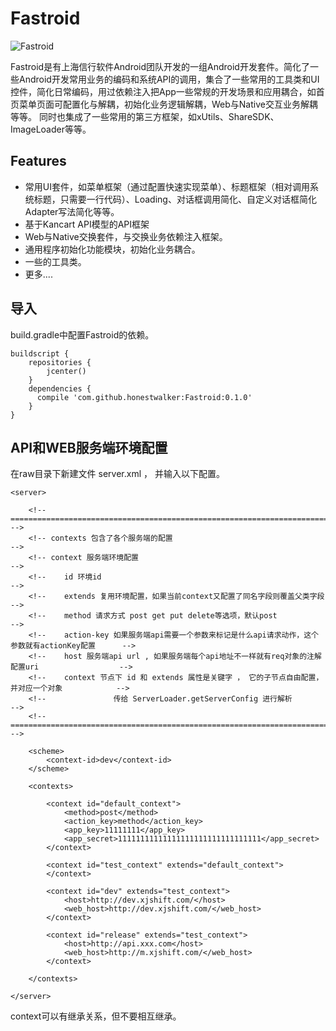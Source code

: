 # Fastroid

![Fastroid](http://www.kancart.com/images/kancart_logo.png)

Fastroid是有上海信行软件Android团队开发的一组Android开发套件。简化了一些Android开发常用业务的编码和系统API的调用，集合了一些常用的工具类和UI控件，简化日常编码，用过依赖注入把App一些常规的开发场景和应用耦合，如首页菜单页面可配置化与解耦，初始化业务逻辑解耦，Web与Native交互业务解耦等等。
同时也集成了一些常用的第三方框架，如xUtils、ShareSDK、ImageLoader等等。

## Features

- 常用UI套件，如菜单框架（通过配置快速实现菜单）、标题框架（相对调用系统标题，只需要一行代码）、Loading、对话框调用简化、自定义对话框简化
  Adapter写法简化等等。
- 基于Kancart API模型的API框架
- Web与Native交换套件，与交换业务依赖注入框架。
- 通用程序初始化功能模块，初始化业务耦合。
- 一些的工具类。
- 更多....

## 导入

build.gradle中配置Fastroid的依赖。
````Gradle
buildscript {
    repositories {
        jcenter()
    }
    dependencies {
      compile 'com.github.honestwalker:Fastroid:0.1.0'
    }
}
````


## API和WEB服务端环境配置
在raw目录下新建文件 server.xml ， 并输入以下配置。
````
<server>

    <!-- =================================================================================== -->
    <!-- contexts 包含了各个服务端的配置                                                         -->
    <!-- context 服务端环境配置           													     -->
    <!--    id 环境id                    													 -->
    <!--    extends 复用环境配置，如果当前context又配置了同名字段则覆盖父类字段 					     -->
    <!--    method 请求方式 post get put delete等选项，默认post 								 -->
    <!--    action-key 如果服务端api需要一个参数来标记是什么api请求动作，这个参数就有actionKey配置      -->
    <!--    host 服务端api url , 如果服务端每个api地址不一样就有req对象的注解配置uri                  -->
    <!--    context 节点下 id 和 extends 属性是关键字 ， 它的子节点自由配置，并对应一个对象            -->
    <!--               传给 ServerLoader.getServerConfig 进行解析                              -->
    <!-- =================================================================================== -->

    <scheme>
        <context-id>dev</context-id>
    </scheme>

    <contexts>

        <context id="default_context">
            <method>post</method>
            <action_key>method</action_key>
            <app_key>11111111</app_key>
            <app_secret>11111111111111111111111111111111</app_secret>
        </context>
        
        <context id="test_context" extends="default_context">
        </context>
        
        <context id="dev" extends="test_context">
            <host>http://dev.xjshift.com/</host>
            <web_host>http://dev.xjshift.com/</web_host>
        </context>

        <context id="release" extends="test_context">
            <host>http://api.xxx.com</host>
            <web_host>http://m.xjshift.com/</web_host>
        </context>

    </contexts>

</server>

````
context可以有继承关系，但不要相互继承。



